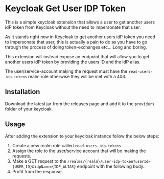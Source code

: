 ﻿# Keycloak Get User IDP Token

This is a simple keycloak extension that allows a user to get another users idP token from Keycloak without the need to
impersonate that user.

As it stands right now in Keycloak to get another users idP token you need to impersonate that user, this is actually a
pain to do as you have to go through the process of doing token-exchanges etc... Long and boring.

This extension will instead expose an endpoint that will allow you to get another users idP token by providing the users
ID and the idP alias.

The user/service-account making the request must have the `read-users-idp-tokens` realm role otherwise they will be met
with a 403.


## Installation
Download the latest jar from the releases page and add it to the `providers` folder of your keycloak.


## Usage

After adding the extension to your keycloak instance follow the below steps:

1. Create a new realm role called `read-users-idp-tokens`
2. Assign the role to the user/service account that will be making the requests.
3. Make a GET request to the `/realms/{realm}/user-idp-token?userId={USER_ID}&idpName={IDP_ALIAS}` endpoint with
   the following body:
4. Profit from the response.
